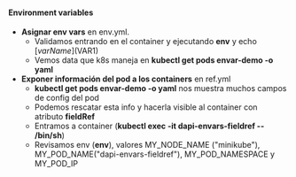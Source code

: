 

#### Environment variables


- **Asignar env vars** en env.yml.
    - Validamos entrando en el container y ejecutando **env** y echo $[varName] ($VAR1)
    - Vemos data que k8s maneja en **kubectl get pods envar-demo -o yaml**
- **Exponer información del pod a los containers** en ref.yml
    - **kubectl get pods envar-demo -o yaml** nos muestra muchos campos de config del pod
    - Podemos rescatar esta info y hacerla visible al container con atributo **fieldRef**
    - Entramos a container (**kubectl exec -it dapi-envars-fieldref -- /bin/sh**)
    - Revisamos env (**env**), valores MY_NODE_NAME ("minikube"), MY_POD_NAME("dapi-envars-fieldref"), MY_POD_NAMESPACE y MY_POD_IP